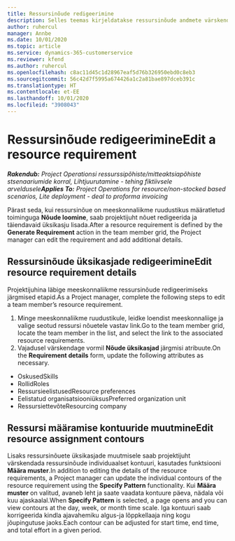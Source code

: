 ```yaml
---
title: Ressursinõude redigeerimine
description: Selles teemas kirjeldatakse ressursinõude andmete värskendamist.
author: ruhercul
manager: Annbe
ms.date: 10/01/2020
ms.topic: article
ms.service: dynamics-365-customerservice
ms.reviewer: kfend
ms.author: ruhercul
ms.openlocfilehash: c8ac11d45c1d28967eaf5d76b326950ebd0c8eb3
ms.sourcegitcommit: 56c42d7f5995a674426a1c2a81bae897dceb391c
ms.translationtype: HT
ms.contentlocale: et-EE
ms.lasthandoff: 10/01/2020
ms.locfileid: "3908043"
---
```

# <a name="edit-a-resource-requirement"></a><span data-ttu-id="c05b7-103">Ressursinõude redigeerimine</span><span class="sxs-lookup"><span data-stu-id="c05b7-103">Edit a resource requirement</span></span>

<span data-ttu-id="c05b7-104">_**Rakendub:** Project Operationsi ressurssipõhiste/mitteaktsiapõhiste stsenaariumide korral,  Lihtjuurutamine - tehing fiktiivsele arveldusele_</span><span class="sxs-lookup"><span data-stu-id="c05b7-104">_**Applies To:** Project Operations for resource/non-stocked based scenarios, Lite deployment - deal to proforma invoicing_</span></span>

<span data-ttu-id="c05b7-105">Pärast seda, kui ressursinõue on meeskonnaliikme ruudustikus määratletud toiminguga **Nõude loomine**, saab projektijuht nõuet redigeerida ja täiendavaid üksikasju lisada.</span><span class="sxs-lookup"><span data-stu-id="c05b7-105">After a resource requirement is defined by the **Generate Requirement** action in the team member grid, the Project manager can edit the requirement and add additional details.</span></span>

## <a name="edit-resource-requirement-details"></a><span data-ttu-id="c05b7-106">Ressursinõude üksikasjade redigeerimine</span><span class="sxs-lookup"><span data-stu-id="c05b7-106">Edit resource requirement details</span></span>

<span data-ttu-id="c05b7-107">Projektijuhina läbige meeskonnaliikme ressursinõude redigeerimiseks järgmised etapid.</span><span class="sxs-lookup"><span data-stu-id="c05b7-107">As a Project manager, complete the following steps to edit a team member’s resource requirement.</span></span>

1. <span data-ttu-id="c05b7-108">Minge meeskonnaliikme ruudustikule, leidke loendist meeskonnaliige ja valige seotud ressursi nõuetele vastav link.</span><span class="sxs-lookup"><span data-stu-id="c05b7-108">Go to the team member grid, locate the team member in the list, and select the link to the associated resource requirements.</span></span>
2. <span data-ttu-id="c05b7-109">Vajadusel värskendage vormil **Nõude üksikasjad** järgmisi atribuute.</span><span class="sxs-lookup"><span data-stu-id="c05b7-109">On the **Requirement details** form, update the following attributes as necessary.</span></span>

- <span data-ttu-id="c05b7-110">Oskused</span><span class="sxs-lookup"><span data-stu-id="c05b7-110">Skills</span></span>
- <span data-ttu-id="c05b7-111">Rollid</span><span class="sxs-lookup"><span data-stu-id="c05b7-111">Roles</span></span>
- <span data-ttu-id="c05b7-112">Ressursieelistused</span><span class="sxs-lookup"><span data-stu-id="c05b7-112">Resource preferences</span></span>
- <span data-ttu-id="c05b7-113">Eelistatud organisatsiooniüksus</span><span class="sxs-lookup"><span data-stu-id="c05b7-113">Preferred organization unit</span></span>
- <span data-ttu-id="c05b7-114">Ressursiettevõte</span><span class="sxs-lookup"><span data-stu-id="c05b7-114">Resourcing company</span></span>

## <a name="edit-resource-assignment-contours"></a><span data-ttu-id="c05b7-115">Ressursi määramise kontuuride muutmine</span><span class="sxs-lookup"><span data-stu-id="c05b7-115">Edit resource assignment contours</span></span>

<span data-ttu-id="c05b7-116">Lisaks ressursinõuete üksikasjade muutmisele saab projektijuht värskendada ressursinõude individuaalset kontuuri, kasutades funktsiooni **Määra muster**.</span><span class="sxs-lookup"><span data-stu-id="c05b7-116">In addition to editing the details of the resource requirements, a Project manager can update the individual contours of the resource requirement using the **Specify Pattern** functionality.</span></span> <span data-ttu-id="c05b7-117">Kui **Määra muster** on valitud, avaneb leht ja saate vaadata kontuure päeva, nädala või kuu ajaskaalal.</span><span class="sxs-lookup"><span data-stu-id="c05b7-117">When **Specify Pattern** is selected, a page opens and you can view contours at the day, week, or month time scale.</span></span> <span data-ttu-id="c05b7-118">Iga kontuuri saab korrigeerida kindla ajavahemiku algus-ja lõppkellaaja ning kogu jõupingutuse jaoks.</span><span class="sxs-lookup"><span data-stu-id="c05b7-118">Each contour can be adjusted for start time, end time, and total effort in a given period.</span></span>